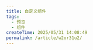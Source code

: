 ```yaml
---
title: 自定义组件
tags:
  - 预览
  - 组件
createTime: 2025/05/31 14:08:49
permalink: /article/w2or31u2/
---
```


<CustomComponent />
